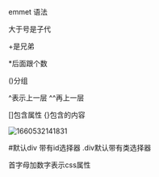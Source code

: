 emmet 语法

大于号是子代  

+是兄弟 

*后面跟个数

()分组

^表示上一层 ^^再上一层

[]包含属性  {}包含的内容

![1660532141831](C:\Users\Administrator\AppData\Roaming\Typora\typora-user-images\1660532141831.png)

#默认div 带有id选择器   .div默认带有类选择器

首字母加数字表示css属性